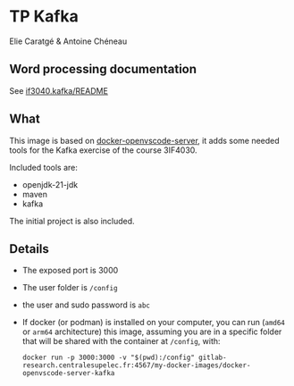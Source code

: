 # TP Kafka

Elie Caratgé & Antoine Chéneau

## Word processing documentation

See [if3040.kafka/README](./if4030.kafka/README.md)

## What

This image is based on [docker-openvscode-server](https://gitlab-research.centralesupelec.fr/my-docker-images/docker-openvscode-server),
it adds some needed tools for the Kafka exercise of the course 3IF4030.

Included tools are:
- openjdk-21-jdk
- maven
- kafka

The initial project is also included.

## Details

- The exposed port is 3000
- The user folder is `/config`
- the user and sudo password is `abc`
- If docker (or podman) is installed on your computer, you can run (`amd64` or `arm64` architecture) this 
  image, assuming you are in a specific folder that will be shared with the container at 
  `/config`, with:
  
  `docker run -p 3000:3000 -v "$(pwd):/config"
    gitlab-research.centralesupelec.fr:4567/my-docker-images/docker-openvscode-server-kafka`
